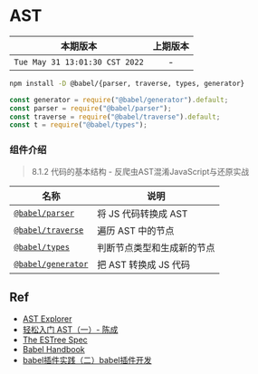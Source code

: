 # AST

|本期版本| 上期版本
|:---:|:---:
`Tue May 31 13:01:30 CST 2022` | -

```bash
npm install -D @babel/{parser, traverse, types, generator}
```

```javascript
const generator = require("@babel/generator").default;
const parser = require("@babel/parser");
const traverse = require("@babel/traverse").default;
const t = require("@babel/types");
```

### 组件介绍

> 8.1.2 代码的基本结构 - 反爬虫AST混淆JavaScript与还原实战

名称|说明
---|---
[`@babel/parser`](https://babeljs.io/docs/en/babel-parser) | 将 JS 代码转换成 AST
[`@babel/traverse`](https://babeljs.io/docs/en/babel-traverse) | 遍历 AST 中的节点
[`@babel/types`](https://babeljs.io/docs/en/babel-types) | 判断节点类型和生成新的节点
[`@babel/generator`](https://babeljs.io/docs/en/babel-generator) | 把 AST 转换成 JS 代码


## Ref

* [AST Explorer](https://astexplorer.net/)
* [轻松入门 AST（一）- 陈成](https://www.youtube.com/watch?v=UnSXXorQv1Y)
* [The ESTree Spec](https://github.com/estree/estree)
* [Babel Handbook](https://github.com/jamiebuilds/babel-handbook)
* [babel插件实践（二）babel插件开发](https://juejin.cn/post/7005801956211949575)